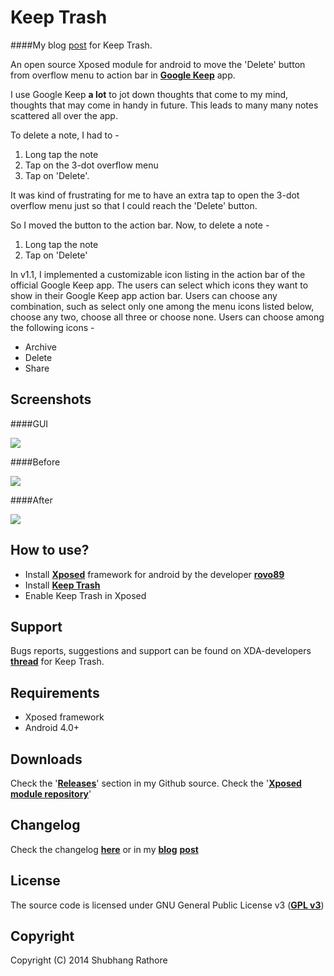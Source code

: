 Keep Trash
===

####My blog [post](http://blog.shubhangrathore.com/keep-trash/index.html) for Keep Trash.

An open source Xposed module for android to move the 'Delete' button from overflow menu to action bar in **[Google Keep](https://play.google.com/store/apps/details?id=com.google.android.keep)** app.

I use Google Keep **a lot** to jot down thoughts that come to my mind, thoughts that may come in handy in future. This leads to many many notes scattered all over the app.

To delete a note, I had to - 

1. Long tap the note
2. Tap on the 3-dot overflow menu
3. Tap on 'Delete'.

It was kind of frustrating for me to have an extra tap to open the 3-dot overflow menu just so that I could reach the 'Delete' button.

So I moved the button to the action bar. Now, to delete a note - 

1. Long tap the note
2. Tap on 'Delete'

In v1.1, I implemented a customizable icon listing in the action bar of the official Google Keep app. The users can select which icons they want to show in their Google Keep app action bar. Users can choose any combination, such as select only one among the menu icons listed below, choose any two, choose all three or choose none. Users can choose among the following icons -

- Archive
- Delete
- Share



Screenshots
---

####GUI

![](https://raw.githubusercontent.com/xenon92/blog/gh-pages/content/images/2014/Jul/Screenshot_2014-07-13-13-12-35_HAenexus520140713_140345.png?raw=true)

####Before

![](https://raw.githubusercontent.com/xenon92/blog/gh-pages/content/images/2014/Jul/Screenshot_2014-07-10-21-21-05.png?raw=true)


####After

![](https://raw.githubusercontent.com/xenon92/blog/gh-pages/content/images/2014/Jul/Screenshot_2014-07-10-21-15-55.png?raw=true)


How to use?
---

- Install **[Xposed](http://forum.xda-developers.com/xposed/xposed-installer-versions-changelog-t2714053)** framework for android by the developer **[rovo89](https://github.com/rovo89)**
- Install **[Keep Trash](http://repo.xposed.info/module/com.shubhangrathore.xposed.keeptrash)**
- Enable Keep Trash in Xposed

Support
---

Bugs reports, suggestions and support can be found on XDA-developers **[thread](http://forum.xda-developers.com/xposed/modules/mod-trash-t2812589)** for Keep Trash.

Requirements
---

- Xposed framework
- Android 4.0+

Downloads
---

Check the '**[Releases](https://github.com/xenon92/xposed-keep-trash/releases)**' section in my Github source.
Check the '**[Xposed module repository](http://repo.xposed.info/module/com.shubhangrathore.xposed.keeptrash)**'

Changelog
---

Check the changelog **[here](https://github.com/xenon92/xposed-keep-trash/blob/master/CHANGELOG.md)** or in my **[blog](http://blog.shubhangrathore.com/)** **[post](http://blog.shubhangrathore.com/keep-trash/index.html)**

License
---

The source code is licensed under GNU General Public License v3 (**[GPL v3](https://github.com/xenon92/xposed-keep-trash/blob/master/LICENSE)**)


Copyright
---

Copyright (C) 2014 Shubhang Rathore
